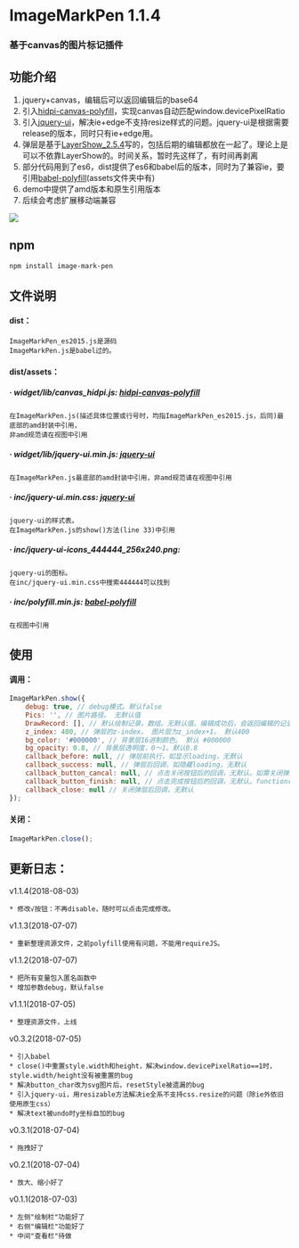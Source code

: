 ImageMarkPen 1.1.4
===
### 基于canvas的图片标记插件

功能介绍
---
1. jquery+canvas，编辑后可以返回编辑后的base64
1. 引入[hidpi-canvas-polyfill](https://github.com/jondavidjohn/hidpi-canvas-polyfill)，实现canvas自动匹配window.devicePixelRatio
1. 引入[jquery-ui](https://jqueryui.com)，解决ie+edge不支持resize样式的问题。jquery-ui是根据需要release的版本，同时只有ie+edge用。
1. 弹层是基于[LayerShow_2.5.4](https://github.com/TopuNet/LayerShow/tree/2.5.4)写的，包括后期的编辑都放在一起了。理论上是可以不依靠LayerShow的。时间关系，暂时先这样了，有时间再剥离
1. 部分代码用到了es6，dist提供了es6和babel后的版本，同时为了兼容ie，要引用[babel-polyfill](https://www.babeljs.cn/docs/usage/polyfill/)(assets文件夹中有)
1. demo中提供了amd版本和原生引用版本
1. 后续会考虑扩展移动端兼容

<img src="https://github.com/agulado/ImageMarkPen/blob/master/demo/ImageMarkPen.png" />

npm
---
```sh
npm install image-mark-pen
```

文件说明
---
#### dist：

```
ImageMarkPen_es2015.js是源码
ImageMarkPen.js是babel过的。
```

#### dist/assets：

##### · widget/lib/canvas_hidpi.js: [hidpi-canvas-polyfill](https://github.com/jondavidjohn/hidpi-canvas-polyfill)

```
在ImageMarkPen.js(描述具体位置或行号时，均指ImageMarkPen_es2015.js，后同)最底部的amd封装中引用，
非amd规范请在视图中引用
```

##### · widget/lib/jquery-ui.min.js: [jquery-ui](https://jqueryui.com)

```
在ImageMarkPen.js最底部的amd封装中引用，非amd规范请在视图中引用
```

##### · inc/jquery-ui.min.css: [jquery-ui](https://jqueryui.com)

```
jquery-ui的样式表。
在ImageMarkPen.js的show()方法(line 33)中引用
```

##### · inc/jquery-ui-icons_444444_256x240.png:

```
jquery-ui的图标。
在inc/jquery-ui.min.css中搜索444444可以找到
```

##### · inc/polyfill.min.js: [babel-polyfill](https://www.babeljs.cn/docs/usage/polyfill/)

```
在视图中引用
```

使用
---
#### 调用：

```javascript
ImageMarkPen.show({
	debug: true, // debug模式。默认false
	Pics: '', // 图片路径。 无默认值
	DrawRecord: [], // 默认绘制记录，数组。无默认值。编辑成功后，会返回编辑的记录，此处传入可用于图片保存前的再次操作 或 图片不保存而是保存绘制记录到数据库
	z_index: 400, // 弹层的z-index。 图片层为z_index+1。 默认400
	bg_color: '#000000', // 背景层16进制颜色。 默认 #000000
	bg_opacity: 0.8, // 背景层透明度，0～1。默认0.8
	callback_before: null, // 弹层前执行，如显示loading，无默认
	callback_success: null, // 弹层后回调，如隐藏loading，无默认
	callback_button_cancal: null, // 点击关闭按钮后的回调，无默认。如需关闭弹层请调用close()
	callback_button_finish: null, // 点击完成按钮后的回调，无默认。function(base64,DrawRecord){ @base64: 图片base64; @DrawRecord: canvas绘制记录数组}。如需关闭弹层请调用close()
	callback_close: null // 关闭弹层后回调，无默认
});
```

#### 关闭：

```javascript
ImageMarkPen.close();
```

更新日志：
---
v1.1.4(2018-08-03)
	
	* 修改√按钮：不再disable，随时可以点击完成修改。

v1.1.3(2018-07-07)

	* 重新整理资源文件，之前polyfill使用有问题，不能用requireJS。

v1.1.2(2018-07-07)

	* 把所有变量包入匿名函数中
	* 增加参数debug，默认false

v1.1.1(2018-07-05)
		
	* 整理资源文件，上线

v0.3.2(2018-07-05)

	* 引入babel
	* close()中重置style.width和height，解决window.devicePixelRatio==1时，style.width/height没有被重置的bug
	* 解决button_char改为svg图片后，resetStyle被遗漏的bug
	* 引入jquery-ui，用resizable方法解决ie全系不支持css.resize的问题（除ie外依旧使用原生css）
	* 解决text被undo时y坐标自加的bug

v0.3.1(2018-07-04)

	* 拖拽好了

v0.2.1(2018-07-04)

	* 放大、缩小好了

v0.1.1(2018-07-03)

	* 左侧"绘制栏"功能好了
	* 右侧"编辑栏"功能好了
	* 中间"查看栏"待做